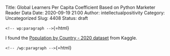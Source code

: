 Title: Global Learners Per Capita Coefficient Based on Python Marketer Reader Data
Date: 2020-09-19 21:00
Author: intellectualpositivity
Category: Uncategorized
Slug: 4408
Status: draft

`<!-- wp:paragraph -->`{=html}

I found the [Population by Country - 2020 dataset](https://www.kaggle.com/tanuprabhu/population-by-country-2020) from Kaggle.

`<!-- /wp:paragraph -->`{=html}
